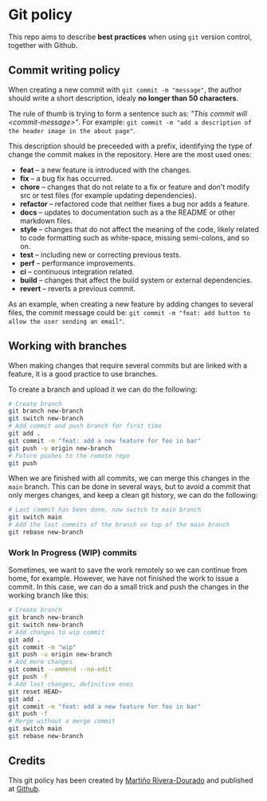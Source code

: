 # Git policy

This repo aims to describe **best practices** when using `git` version control, together with Github.

## Commit writing policy

When creating a new commit with `git commit -m "message"`, the author should write a short description, idealy **no longer than 50 characters**.

The rule of thumb is trying to form a sentence such as: *"This commit will \<commit-message\>"*. For example: `git commit -m "add a description of the header image in the about page"`.

This description should be preceeded with a prefix, identifying the type of change the commit makes in the repository. Here are the most used ones:

- **feat** – a new feature is introduced with the changes.
- **fix** – a bug fix has occurred.
- **chore** – changes that do not relate to a fix or feature and don't modify src or test files (for example updating dependencies).
- **refactor** – refactored code that neither fixes a bug nor adds a feature.
- **docs** – updates to documentation such as a the README or other markdown files.
- **style** – changes that do not affect the meaning of the code, likely related to code formatting such as white-space, missing semi-colons, and so on.
- **test** – including new or correcting previous tests.
- **perf** – performance improvements.
- **ci** – continuous integration related.
- **build** – changes that affect the build system or external dependencies.
- **revert** – reverts a previous commit.

As an example, when creating a new feature by adding changes to several files, the commit message could be: `git commit -m "feat: add button to allow the user sending an email"`. 

## Working with branches

When making changes that require several commits but are linked with a feature, it is a good practice to use branches. 

To create a branch and upload it we can do the following:
```bash
# Create branch
git branch new-branch
git switch new-branch
# Add commit and push branch for first time
git add .
git commit -m "feat: add a new feature for foo in bar"
git push -u origin new-branch
# Future pushes to the remote repo
git push
```

When we are finished with all commits, we can merge this changes in the `main` branch. This can be done in several ways, but to avoid a commit that only merges changes, and keep a clean git history, we can do the following:

```bash
# Last commit has been done, now switch to main branch
git switch main
# Add the last commits of the branch on top of the main branch
git rebase new-branch
```

### Work In Progress (WIP) commits

Sometimes, we want to save the work remotely so we can continue from home, for example. However, we have not finished the work to issue a commit. In this case, we can do a small trick and push the changes in the working branch like this:

```bash
# Create branch
git branch new-branch
git switch new-branch
# Add changes to wip commit
git add .
git commit -m "wip"
git push -u origin new-branch
# Add more changes
git commit --ammend --no-edit
git push -f
# Add last changes, definitive ones
git reset HEAD~
git add .
git commit -m "feat: add a new feature for foo in bar"
git push -f
# Merge without a merge commit
git switch main
git rebase new-branch
```

## Credits

This git policy has been created by [Martiño Rivera-Dourado](https://martinord.eu) and published at [Github](https://github.com/martinord/git-policy).